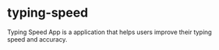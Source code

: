 ﻿# typing-speed
Typing Speed App is a application that helps users improve their typing speed and accuracy. 

